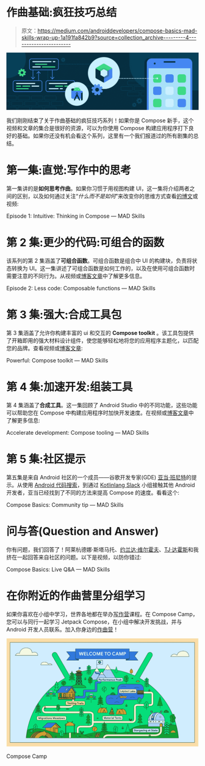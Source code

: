 # 作曲基础:疯狂技巧总结

> 原文：<https://medium.com/androiddevelopers/compose-basics-mad-skills-wrap-up-1a191fa842b9?source=collection_archive---------4----------------------->

![](img/f3d5a00cb8df7fd9f25103e5d8312ca8.png)

我们刚刚结束了关于作曲基础的疯狂技巧系列！如果你是 Compose 新手，这个视频和文章的集合是很好的资源，可以为你使用 Compose 构建应用程序打下良好的基础。如果你还没有机会看这个系列，这里有一个我们报道过的所有剧集的总结。

# 第一集:直觉:写作中的思考

第一集讲的是**如何思考作曲**。如果你习惯于用视图构建 UI，这一集将介绍两者之间的区别，以及如何通过关注“*什么而不是如何*”来改变你的思维方式查看[的博文](/androiddevelopers/thinking-in-compose-c4ef150bb7cf)或视频:

Episode 1: Intuitive: Thinking in Compose — MAD Skills

# 第 2 集:更少的代码:可组合的函数

该系列的第 2 集涵盖了**可组合函数**。可组合函数是组合中 UI 的构建块，负责将状态转换为 UI。这一集讲述了可组合函数是如何工作的，以及在使用可组合函数时需要注意的不同行为。从视频或[博客文章](/androiddevelopers/composable-functions-a505ab20b523)中了解更多信息。

Episode 2: Less code: Composable functions — MAD Skills

# 第 3 集:强大:合成工具包

第 3 集涵盖了允许你构建丰富的 ui 和交互的 **Compose toolkit** 。该工具包提供了开箱即用的强大材料设计组件，使您能够轻松地将您的应用程序主题化，以匹配您的品牌。查看视频或[博客文章](/androiddevelopers/compose-toolkit-8d3651228764):

Powerful: Compose toolkit — MAD Skills

# 第 4 集:加速开发:组装工具

第 4 集涵盖了**合成工具**。这一集回顾了 Android Studio 中的不同功能，这些功能可以帮助您在 Compose 中构建应用程序时加快开发速度。在视频或[博客文章](/androiddevelopers/compose-tooling-42621bd8719b)中了解更多信息:

Accelerate development: Compose tooling — MAD Skills

# 第 5 集:社区提示

第五集是来自 Android 社区的一个成员——谷歌开发专家(GDE) [亚当·班尼特](https://twitter.com/iateyourmic)的提示。从使用 [Android 代码搜索](https://cs.android.com/)，到通过 [Kotlinlang Slack](https://surveys.jetbrains.com/s3/kotlin-slack-sign-up) 小组接触其他 Android 开发者，亚当已经找到了不同的方法来提高 Compose 的速度。看看这个:

Compose Basics: Community tip — MAD Skills

# 问与答(Question and Answer)

你有问题，我们回答了！阿莱杭德娜·斯塔马托、[约兰达·维尔霍夫](https://twitter.com/Lojanda)、[TJ·达霍斯](https://twitter.com/Tunji_D)和我挤在一起回答来自社区的问题。以下是视频，以防你错过:

Compose Basics: Live Q&A — MAD Skills

# 在你附近的作曲营里分组学习

如果你喜欢在小组中学习，世界各地都在举办[写作营](https://developer.android.com/compose-camp)课程。在 Compose Camp，您可以与同行一起学习 Jetpack Compose，在小组中解决开发挑战，并与 Android 开发人员联系。加入你身边的[作曲营](https://developer.android.com/compose-camp)！

![](img/b605c9d8d7f3ab197b25406fc70fa34a.png)

Compose Camp